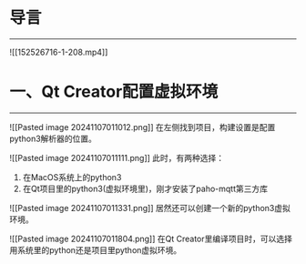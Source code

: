 # 导言
---
![[152526716-1-208.mp4]]

# 一、Qt Creator配置虚拟环境
---
![[Pasted image 20241107011012.png]]
在左侧找到项目，构建设置是配置python3解析器的位置。



![[Pasted image 20241107011111.png]]
此时，有两种选择：
1. 在MacOS系统上的python3
2. 在Qt项目里的python3(虚拟环境里)，刚才安装了paho-mqtt第三方库

![[Pasted image 20241107011331.png]]
居然还可以创建一个新的python3虚拟环境。

![[Pasted image 20241107011804.png]]
在Qt Creator里编译项目时，可以选择用系统里的python还是项目里python虚拟环境。